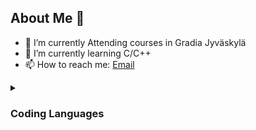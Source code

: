 ## About Me 👋

- 🔭 I’m currently Attending courses in Gradia Jyväskylä
- 🌱 I’m currently learning C/C++
- 📫 How to reach me: [Email](mailto:gr275825@gradia.fi)

<details>
<summary>

### Coding Languages

</summary>

- C/C++ -> Learning.<br>
- C# -> "Basics" and some more.<vr>
- Python -> Basics.<br>
- Java -> Few times touched.<br>
- HTML5 -> Basics and some more.<br>
- Rust -> Never Touched.<br>
- Swift -> Never Touched.<br>
- Go -> Never Touched.<br>
- PHP -> Never Touched.<br>
- JavaScript -> Basics.<br>
- SQL -> Basics.<br>
</details>

